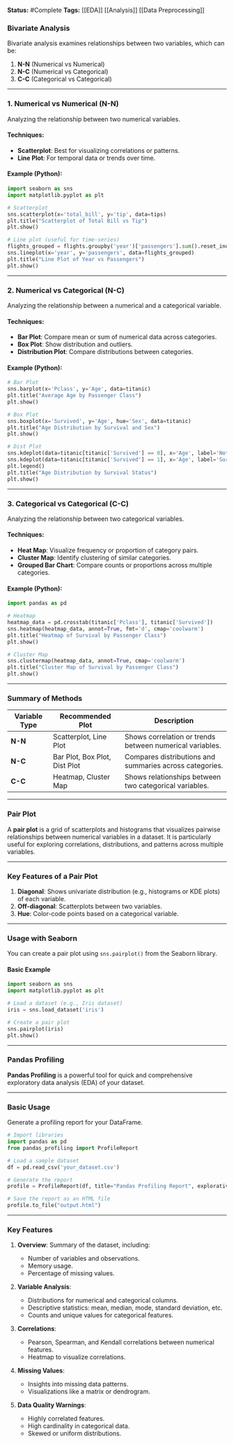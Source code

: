 **Status:**  #Complete 
**Tags:**  [[EDA]] [[Analysis]] [[Data Preprocessing]] 
### **Bivariate Analysis**

Bivariate analysis examines relationships between two variables, which can be:

1. **N-N** (Numerical vs Numerical)
2. **N-C** (Numerical vs Categorical)
3. **C-C** (Categorical vs Categorical)

---

### **1. Numerical vs Numerical (N-N)**

Analyzing the relationship between two numerical variables.

#### Techniques:

- **Scatterplot**: Best for visualizing correlations or patterns.
- **Line Plot**: For temporal data or trends over time.

#### Example (Python):

```python
import seaborn as sns
import matplotlib.pyplot as plt

# Scatterplot
sns.scatterplot(x='total_bill', y='tip', data=tips)
plt.title("Scatterplot of Total Bill vs Tip")
plt.show()

# Line plot (useful for time-series)
flights_grouped = flights.groupby('year')['passengers'].sum().reset_index()
sns.lineplot(x='year', y='passengers', data=flights_grouped)
plt.title("Line Plot of Year vs Passengers")
plt.show()
```

---

### **2. Numerical vs Categorical (N-C)**

Analyzing the relationship between a numerical and a categorical variable.

#### Techniques:

- **Bar Plot**: Compare mean or sum of numerical data across categories.
- **Box Plot**: Show distribution and outliers.
- **Distribution Plot**: Compare distributions between categories.

#### Example (Python):

```python
# Bar Plot
sns.barplot(x='Pclass', y='Age', data=titanic)
plt.title("Average Age by Passenger Class")
plt.show()

# Box Plot
sns.boxplot(x='Survived', y='Age', hue='Sex', data=titanic)
plt.title("Age Distribution by Survival and Sex")
plt.show()

# Dist Plot
sns.kdeplot(data=titanic[titanic['Survived'] == 0], x='Age', label='Not Survived', fill=True)
sns.kdeplot(data=titanic[titanic['Survived'] == 1], x='Age', label='Survived', fill=True)
plt.legend()
plt.title("Age Distribution by Survival Status")
plt.show()
```

---

### **3. Categorical vs Categorical (C-C)**

Analyzing the relationship between two categorical variables.

#### Techniques:

- **Heat Map**: Visualize frequency or proportion of category pairs.
- **Cluster Map**: Identify clustering of similar categories.
- **Grouped Bar Chart**: Compare counts or proportions across multiple categories.

#### Example (Python):

```python
import pandas as pd

# Heatmap
heatmap_data = pd.crosstab(titanic['Pclass'], titanic['Survived'])
sns.heatmap(heatmap_data, annot=True, fmt='d', cmap='coolwarm')
plt.title("Heatmap of Survival by Passenger Class")
plt.show()

# Cluster Map
sns.clustermap(heatmap_data, annot=True, cmap='coolwarm')
plt.title("Cluster Map of Survival by Passenger Class")
plt.show()
```

---

### **Summary of Methods**

| Variable Type | Recommended Plot              | Description                                              |
| ------------- | ----------------------------- | -------------------------------------------------------- |
| **N-N**       | Scatterplot, Line Plot        | Shows correlation or trends between numerical variables. |
| **N-C**       | Bar Plot, Box Plot, Dist Plot | Compares distributions and summaries across categories.  |
| **C-C**       | Heatmap, Cluster Map          | Shows relationships between two categorical variables.   |

---

### **Pair Plot**

A **pair plot** is a grid of scatterplots and histograms that visualizes pairwise relationships between numerical variables in a dataset. It is particularly useful for exploring correlations, distributions, and patterns across multiple variables.

---

### **Key Features of a Pair Plot**

1. **Diagonal**: Shows univariate distribution (e.g., histograms or KDE plots) of each variable.
2. **Off-diagonal**: Scatterplots between two variables.
3. **Hue**: Color-code points based on a categorical variable.

---

### **Usage with Seaborn**

You can create a pair plot using `sns.pairplot()` from the Seaborn library.

#### **Basic Example**

```python
import seaborn as sns
import matplotlib.pyplot as plt

# Load a dataset (e.g., Iris dataset)
iris = sns.load_dataset('iris')

# Create a pair plot
sns.pairplot(iris)
plt.show()
```

---

### **Pandas Profiling**

**Pandas Profiling** is a powerful tool for quick and comprehensive exploratory data analysis (EDA) of your dataset.

---

### **Basic Usage**

Generate a profiling report for your DataFrame.

```python
# Import libraries
import pandas as pd
from pandas_profiling import ProfileReport

# Load a sample dataset
df = pd.read_csv('your_dataset.csv')

# Generate the report
profile = ProfileReport(df, title="Pandas Profiling Report", explorative=True)

# Save the report as an HTML file
profile.to_file("output.html")
```

---

### **Key Features**

1. **Overview**: Summary of the dataset, including:
    
    - Number of variables and observations.
    - Memory usage.
    - Percentage of missing values.
2. **Variable Analysis**:
    
    - Distributions for numerical and categorical columns.
    - Descriptive statistics: mean, median, mode, standard deviation, etc.
    - Counts and unique values for categorical features.
3. **Correlations**:
    
    - Pearson, Spearman, and Kendall correlations between numerical features.
    - Heatmap to visualize correlations.
4. **Missing Values**:
    
    - Insights into missing data patterns.
    - Visualizations like a matrix or dendrogram.
5. **Data Quality Warnings**:
    
    - Highly correlated features.
    - High cardinality in categorical data.
    - Skewed or uniform distributions.